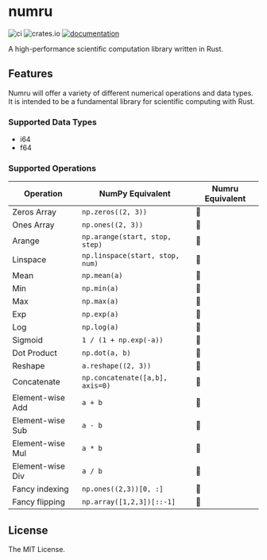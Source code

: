 # numru

![ci](https://img.shields.io/github/actions/workflow/status/kur08/numru/ci.yml?branch=main)
![crates.io](https://img.shields.io/crates/v/numru.svg)
[![documentation](https://img.shields.io/badge/docs-numru-blue?logo=rust)](https://docs.rs/numru/latest/)

A high-performance scientific computation library written in Rust.

## Features

Numru will offer a variety of different numerical operations and data types. It is intended to be a fundamental library for scientific computing with Rust.

### Supported Data Types

- i64
- f64

### Supported Operations

| Operation            | NumPy Equivalent                     | Numru Equivalent              |
|----------------------|-------------------------------------|----------------------------------|
| Zeros Array         | `np.zeros((2, 3))`                  | 🚧             |
| Ones Array          | `np.ones((2, 3))`                   | 🚧              |
| Arange             | `np.arange(start, stop, step)`      | 🚧 |
| Linspace           | `np.linspace(start, stop, num)`     | 🚧 |
| Mean               | `np.mean(a)`                        | 🚧                  |
| Min                | `np.min(a)`                         | 🚧                    |
| Max                | `np.max(a)`                         | 🚧                    |
| Exp                | `np.exp(a)`                         | 🚧                    |
| Log                | `np.log(a)`                         | 🚧                    |
| Sigmoid            | `1 / (1 + np.exp(-a))`              | 🚧                |
| Dot Product        | `np.dot(a, b)`                      | 🚧                 |
| Reshape           | `a.reshape((2, 3))`                 | 🚧             |
| Concatenate        | `np.concatenate([a,b], axis=0)`     | 🚧 |
| Element-wise Add   | `a + b`                             | 🚧                          |
| Element-wise Sub   | `a - b`                             | 🚧                          |
| Element-wise Mul   | `a * b`                             | 🚧                          |
| Element-wise Div   | `a / b`                             | 🚧                          |
| Fancy indexing     | `np.ones((2,3))[0, :]`             | 🚧         |
| Fancy flipping     | `np.array([1,2,3])[::-1]`          | 🚧      |

## License

The MIT License.
